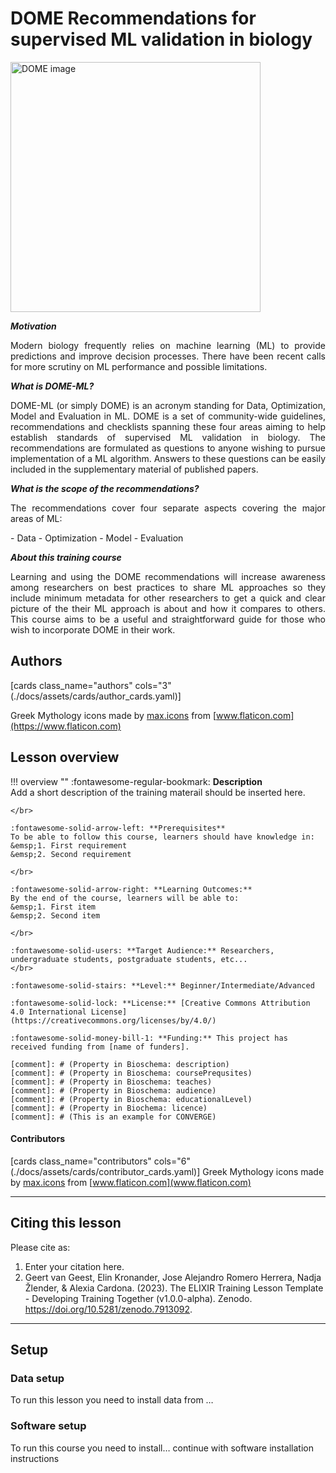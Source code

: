 # DOME Recommendations for supervised ML validation in biology 

<img src="https://zbmed-semtec.github.io/dome-galaxy-training/img/dome.png" alt="DOME image" width="400"/>


*__Motivation__*
<p style='text-align: justify;'>
Modern biology frequently relies on machine learning (ML) to provide predictions and improve decision processes. There have been recent calls for more scrutiny on ML performance and possible limitations.
</p>

*__What is DOME-ML?__*
<p style='text-align: justify;'>
DOME-ML (or simply DOME) is an acronym standing for Data, Optimization, Model and Evaluation in ML. DOME is a set of community-wide guidelines, recommendations and checklists spanning these four areas aiming to help establish standards of supervised ML validation in biology. The recommendations are formulated as questions to anyone wishing to pursue implementation of a ML algorithm. Answers to these questions can be easily included in the supplementary material of published papers.
</p>



*__What is the scope of the recommendations?__*
<p style='text-align: justify;'>
The recommendations cover four separate aspects covering the major areas of ML:
</p>
- Data
- Optimization
- Model
- Evaluation

*__About this training course__*
<p style='text-align: justify;'>
Learning and using the DOME recommendations will increase awareness among researchers on best practices to share ML approaches  so they include minimum metadata for other researchers to get a quick and clear picture of the their ML approach is about and  how it compares to others. This course aims to be a useful and straightforward guide for those who wish to incorporate DOME in their work.
</p>


<!--
[add-bioschemas file='_data/metadata.yaml']
-->


## Authors

[cards class_name="authors" cols="3"(./docs/assets/cards/author_cards.yaml)]

Greek Mythology icons made by [max.icons](https://www.flaticon.com/authors/maxicons) from [www.flaticon.com](https://www.flaticon.com)

## Lesson overview

!!! overview ""
    :fontawesome-regular-bookmark: **Description**  
    Add a short description of the training materail should be inserted here. 
    
    </br>
    
    :fontawesome-solid-arrow-left: **Prerequisites**  
    To be able to follow this course, learners should have knowledge in:  
    &emsp;1. First requirement  
    &emsp;2. Second requirement  
    
    </br>
    
    :fontawesome-solid-arrow-right: **Learning Outcomes:**  
    By the end of the course, learners will be able to:  
    &emsp;1. First item  
    &emsp;2. Second item  
    
    </br>
    
    :fontawesome-solid-users: **Target Audience:** Researchers, undergraduate students, postgraduate students, etc...  
    </br>
    
    :fontawesome-solid-stairs: **Level:** Beginner/Intermediate/Advanced  
    
    :fontawesome-solid-lock: **License:** [Creative Commons Attribution 4.0 International License](https://creativecommons.org/licenses/by/4.0/)  
    
    :fontawesome-solid-money-bill-1: **Funding:** This project has received funding from [name of funders].  

    [comment]: # (Property in Bioschema: description)
    [comment]: # (Property in Bioschema: coursePrequsites)
    [comment]: # (Property in Bioschema: teaches)
    [comment]: # (Property in Bioschema: audience)
    [comment]: # (Property in Bioschema: educationalLevel)
    [comment]: # (Property in Biochema: licence)
    [comment]: # (This is an example for CONVERGE)

#### Contributors

[cards class_name="contributors" cols="6"(./docs/assets/cards/contributor_cards.yaml)]
Greek Mythology icons made by [max.icons](https://www.flaticon.com/authors/maxicons) from [www.flaticon.com](www.flaticon.com)

---
## Citing this lesson

Please cite as:

  1. Enter your citation here.
  2. Geert van Geest, Elin Kronander, Jose Alejandro Romero Herrera, Nadja Žlender, & Alexia Cardona. (2023). The ELIXIR Training Lesson Template - Developing Training Together (v1.0.0-alpha). Zenodo. https://doi.org/10.5281/zenodo.7913092. 

---
## Setup

### Data setup
To run this lesson you need to install data from …

### Software setup
To run this course you need to install… continue with software installation instructions


